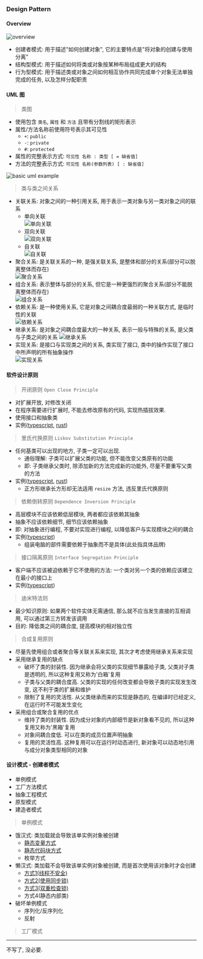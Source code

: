 ### Design Pattern

#### Overview

![overview](./assets/overview.png "overview of design patterns")

- 创建者模式: 用于描述"如何创建对象", 它的主要特点是"将对象的创建与使用分离"
- 结构型模式: 用于描述如何将类或对象按某种布局组成更大的结构
- 行为型模式: 用于描述类或对象之间如何相互协作共同完成单个对象无法单独完成的任务, 以及怎样分配职责

#### UML 图

> 类图

- 使用包含 `类名`, `属性` 和 `方法` 且带有分割线的矩形表示
- 属性/方法名称前使用符号表示其可见性
    - `+`: `public`
    - `-`: `private`
    - `#`: `protected`
- 属性的完整表示方式: `可见性 名称 : 类型 [ = 缺省值]`
- 方法的完整表示方式: `可见性 名称(参数列表) [ : 缺省值]`

![basic uml example](./assets/uml/basic.png "basic uml example")

> 类与类之间关系

- 关联关系: 对象之间的一种引用关系, 用于表示一类对象与另一类对象之间的联系
    - 单向关联  
      ![单向关联](./assets/uml/one-way-association.png "one-way-association")
    - 双向关联  
      ![双向关联](./assets/uml/two-way-association.png "two-way-association")
    - 自关联  
      ![自关联](./assets/uml/self-association.png "self-association")
- 聚合关系: 是关联关系的一种, 是强关联关系, 是整体和部分的关系(部分可以脱离整体而存在)  
  ![聚合关系](./assets/uml/aggregation.png "aggregation")
- 组合关系: 表示整体与部分的关系, 但它是一种更强烈的聚合关系(部分不能脱离整体而存在)  
  ![组合关系](./assets/uml/combination.png "combination")
- 依赖关系: 是一种使用关系, 它是对象之间耦合度最弱的一种关联方式, 是临时性的关联  
  ![依赖关系](./assets/uml/dependent.png "dependent")
- 继承关系: 是对象之间耦合度最大的一种关系, 表示一般与特殊的关系, 是父类与子类之间的关系
  ![继承关系](./assets/uml/inherit.png "inherit")
- 实现关系: 是接口与实现类之间的关系, 类实现了接口, 类中的操作实现了接口中所声明的所有抽象操作  
  ![实现关系](./assets/uml/accomplish.png "accomplish")

#### 软件设计原则

> 开闭原则 `Open Close Principle`

- 对扩展开放, 对修改关闭
- 在程序需要进行扩展时, 不能去修改原有的代码, 实现热插拔效果.
- 使用接口和抽象类
- 实例([typescript](./src/principle/open_close.ts), [rust](./src/principle/open_close.rs))

> 里氏代换原则 `Liskov Substitution Principle`

- 任何基类可以出现的地方, 子类一定可以出现.
    - 通俗理解: 子类可以扩展父类的功能, 但不能改变父类原有的功能
    - 即: 子类继承父类时, 除添加新的方法完成新的功能外, 尽量不要重写父类的方法
- 实例([typescript](./src/principle/liskov_substitution.ts), [rust](./src/principle/liskov_substitution.rs))
    - 正方形继承长方形却无法适用 `resize` 方法, 违反里氏代换原则

> 依赖倒转原则 `Dependence Inversion Principle`

- 高层模块不应该依赖低层模块, 两者都应该依赖其抽象
- 抽象不应该依赖细节, 细节应该依赖抽象
- 即: 对抽象进行编程, 不要对实现进行编程, 以降低客户与实现模块之间的耦合
- 实例([typescript](./src/principle/dependence_inversion.ts))
    - 组装电脑的部件需要依赖于抽象而不是具体(此处指具体品牌)

> 接口隔离原则 `Interface Segregation Principle`

- 客户端不应该被迫依赖于它不使用的方法: 一个类对另一个类的依赖应该建立在最小的接口上
- 实例([typescript](./src/principle/interface_segregation.ts))

> 迪米特法则

- 最少知识原则: 如果两个软件实体无需通信, 那么就不应当发生直接的互相调用, 可以通过第三方转发该调用
- 目的: 降低类之间的耦合度, 提高模块的相对独立性

> 合成复用原则

- 尽量先使用组合或者聚合等关联关系来实现, 其次才考虑使用继承关系来实现
- 采用继承复用的缺点
    - 破坏了类的封装性. 因为继承会将父类的实现细节暴露给子类, 父类对子类是透明的, 所以这种复用又称为'白箱'复用
    - 子类与父类的耦合度高. 父类的实现的任何改变都会导致子类的实现发生改变, 这不利于类的扩展和维护
    - 限制了复用的灵活性. 从父类继承而来的实现是静态的, 在编译时已经定义, 在运行时不可能发生变化
- 采用组合或聚合复用的优点
    - 维持了类的封装性. 因为成分对象的内部细节是新对象看不见的, 所以这种复用又称为'黑箱'复用
    - 对象间耦合度低. 可以在类的成员位置声明抽象
    - 复用的灵活性高. 这种复用可以在运行时动态进行, 新对象可以动态地引用与成分对象类型相同的对象

#### 设计模式 - 创建者模式

- 单例模式
- 工厂方法模式
- 抽象工程模式
- 原型模式
- 建造者模式

> 单例模式

- 饿汉式: 类加载就会导致该单实例对象被创建
    - [静态变量方式](./src/pattern/singleton/HungaryStyle1.ts)
    - [静态代码块方式](./src/pattern/singleton/HungaryStyle2.ts)
    - 枚举方式
- 懒汉式: 类加载不会导致该单实例对象被创建, 而是首次使用该对象时才会创建
    - [方式1(线程不安全)](./src/pattern/singleton/LazyStyle1_2.ts)
    - [方式2(使用同步锁)](./src/pattern/singleton/LazyStyle1_2.ts)
    - [方式3(双重检查锁)](./src/pattern/singleton/LazyStyle3.ts)
    - 方式4(静态内部类)
- 破坏单例模式
    - 序列化/反序列化
    - 反射

> 工厂模式

--- 

不写了, 没必要.
